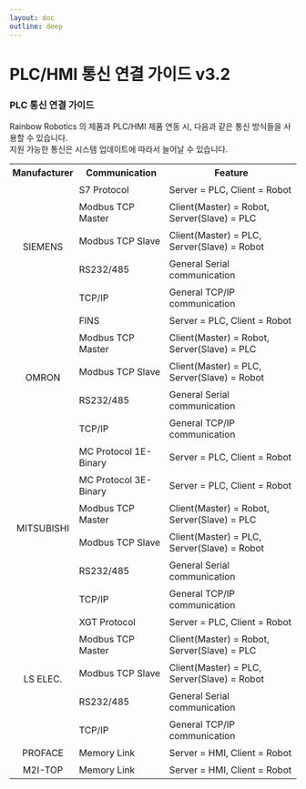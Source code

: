 ```yaml
---
layout: doc
outline: deep
---
```


# PLC/HMI 통신 연결 가이드 v3.2

### PLC 통신 연결 가이드

Rainbow Robotics 의 제품과 PLC/HMI 제품 연동 시, 다음과 같은 통신 방식들을 사용할 수 있습니다.<br>
지원 가능한 통신은 시스템 업데이트에 따라서 늘어날 수 있습니다.

<table class="th-align">
    <tr>
        <th>Manufacturer</th>
        <th>Communication</th>
        <th>Feature</th>
    </tr>
    <tr>
        <td class="sub-title" rowspan="5">SIEMENS</td>
        <td>S7 Protocol</td>
        <td>Server = PLC, Client = Robot</td>
    </tr>
    <tr>
        <td>Modbus TCP Master</td>
        <td>Client(Master) = Robot, Server(Slave) = PLC</td>
    </tr>
    <tr>
        <td>Modbus TCP Slave</td>
        <td>Client(Master) = PLC, Server(Slave) = Robot</td>
    </tr>
    <tr>
        <td>RS232/485</td>
        <td>General Serial communication</td>
    </tr>
    <tr>
        <td>TCP/IP</td>
        <td>General TCP/IP communication</td>
    </tr>
    <tr>
        <td class="sub-title" rowspan="5">OMRON</td>
        <td>FINS</td>
        <td>Server = PLC, Client = Robot</td>
    </tr>
    <tr>
        <td>Modbus TCP Master</td>
        <td>Client(Master) = Robot, Server(Slave) = PLC</td>
    </tr>
    <tr>
        <td>Modbus TCP Slave</td>
        <td>Client(Master) = PLC, Server(Slave) = Robot</td>
    </tr>
    <tr>
        <td>RS232/485</td>
        <td>General Serial communication</td>
    </tr>
    <tr>
        <td>TCP/IP</td>
        <td>General TCP/IP communication</td>
    </tr>
    <tr>
        <td class="sub-title" rowspan="6">MITSUBISHI</td>
        <td>MC Protocol 1E-Binary</td>
        <td>Server = PLC, Client = Robot</td>
    </tr>
    <tr>
        <td>MC Protocol 3E-Binary</td>
        <td>Server = PLC, Client = Robot</td>
    </tr>
    <tr>
        <td>Modbus TCP Master</td>
        <td>Client(Master) = Robot, Server(Slave) = PLC</td>
    </tr>
    <tr>
        <td>Modbus TCP Slave</td>
        <td>Client(Master) = PLC, Server(Slave) = Robot</td>
    </tr>
    <tr>
        <td>RS232/485</td>
        <td>General Serial communication</td>
    </tr>
    <tr>
        <td>TCP/IP</td>
        <td>General TCP/IP communication</td>
    </tr>
    <tr>
        <td class="sub-title" rowspan="5">LS ELEC.</td>
        <td>XGT Protocol</td>
        <td>Server = PLC, Client = Robot</td>
    </tr>
    <tr>
        <td>Modbus TCP Master</td>
        <td>Client(Master) = Robot, Server(Slave) = PLC</td>
    </tr>
    <tr>
        <td>Modbus TCP Slave</td>
        <td>Client(Master) = PLC, Server(Slave) = Robot</td>
    </tr>
    <tr>
        <td>RS232/485</td>
        <td>General Serial communication</td>
    </tr>
    <tr>
        <td>TCP/IP</td>
        <td>General TCP/IP communication</td>
    </tr>
    <tr>
        <td class="sub-title">PROFACE</td>
        <td>Memory Link</td>
        <td>Server = HMI, Client = Robot</td>
    </tr>
    <tr>
        <td class="sub-title">M2I-TOP</td>
        <td>Memory Link</td>
        <td>Server = HMI, Client = Robot</td>
    </tr>
</table>

<style scoped>
th,
td {
  padding: 5px;
}

.sub-title {
  text-align: center;
}
</style>
